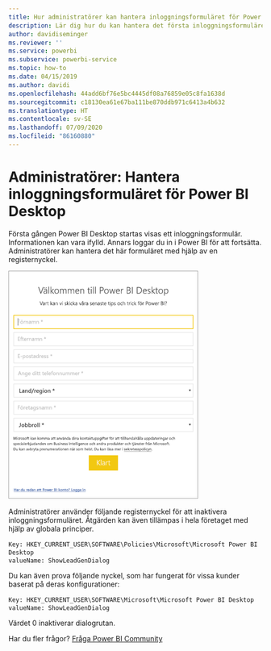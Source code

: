 ```yaml
---
title: Hur administratörer kan hantera inloggningsformuläret för Power BI Desktop
description: Lär dig hur du kan hantera det första inloggningsformuläret när Power BI Desktop öppnas.
author: davidiseminger
ms.reviewer: ''
ms.service: powerbi
ms.subservice: powerbi-service
ms.topic: how-to
ms.date: 04/15/2019
ms.author: davidi
ms.openlocfilehash: 44add6bf76e5bc4445df08a76859e05c8fa1638d
ms.sourcegitcommit: c18130ea61e67ba111be870ddb971c6413a4b632
ms.translationtype: HT
ms.contentlocale: sv-SE
ms.lasthandoff: 07/09/2020
ms.locfileid: "86160880"
---
```

# <a name="administrators-manage-the-power-bi-desktop-sign-in-form"></a>Administratörer: Hantera inloggningsformuläret för Power BI Desktop
Första gången Power BI Desktop startas visas ett inloggningsformulär. Informationen kan vara ifylld. Annars loggar du in i Power BI för att fortsätta. Administratörer kan hantera det här formuläret med hjälp av en registernyckel. 

![Skärmbild av det initiala inloggningsformuläret för Power BI Desktop.](media/desktop-admin-sign-in-form/sign-in-form.png)

Administratörer använder följande registernyckel för att inaktivera inloggningsformuläret. Åtgärden kan även tillämpas i hela företaget med hjälp av globala principer.

```
Key: HKEY_CURRENT_USER\SOFTWARE\Policies\Microsoft\Microsoft Power BI Desktop
valueName: ShowLeadGenDialog
```
Du kan även prova följande nyckel, som har fungerat för vissa kunder baserat på deras konfigurationer:

```
Key: HKEY_CURRENT_USER\SOFTWARE\Microsoft\Microsoft Power BI Desktop
valueName: ShowLeadGenDialog
```

Värdet 0 inaktiverar dialogrutan.




Har du fler frågor? [Fråga Power BI Community](https://community.powerbi.com/)

